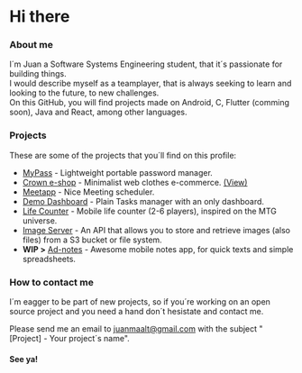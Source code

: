 # Hi there

### About me
I´m Juan a Software Systems Engineering student, that it´s passionate for building things. <br> I would describe myself as a teamplayer, that is always seeking to learn and looking to the future, to new challenges. <br> On this GitHub, you will find projects made on Android, C, Flutter (comming soon), Java and React, among other languages.

### Projects
These are some of the projects that you´ll find on this profile:

* [MyPass](https://github.com/juanmaalt/mypass) - Lightweight portable password manager.
* [Crown e-shop](https://github.com/juanmaalt/crown-eshop) - Minimalist web clothes e-commerce. [(View)](https://hardcore-cori-5d7167.netlify.app/)
* [Meetapp](https://github.com/juanmaalt/Meetapp) - Nice Meeting scheduler.
* [Demo Dashboard](https://github.com/juanmaalt/DemoDashboard) - Plain Tasks manager with an only dashboard.
* [Life Counter](https://github.com/juanmaalt/Android-lifeCounter_mtg) - Mobile life counter (2-6 players), inspired on the MTG universe.
* [Image Server](https://github.com/juanmaalt/Image-server) - An API that allows you to store and retrieve images (also files) from a S3 bucket or file system.
* __WIP >__ [Ad-notes]() - Awesome mobile notes app, for quick texts and simple spreadsheets.


### How to contact me
I´m eagger to be part of new projects, so if you´re working on an open source project and you need a hand don´t hesistate and contact me.

Please send me an email to juanmaalt@gmail.com with the subject "[Project] - Your project´s name".

#### See ya!
